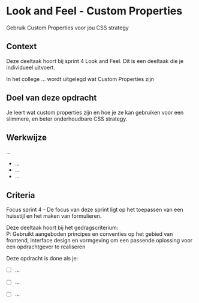 
# Look and Feel - Custom Properties

Gebruik Custom Properties voor jou CSS strategy

## Context

Deze deeltaak hoort bij sprint 4 Look and Feel. Dit is een deeltaak die je individueel uitvoert.

In het college ... wordt uitgelegd wat Custom Properties zijn


## Doel van deze opdracht

Je leert wat custom properties zijn en hoe je ze kan gebruiken voor een slimmere, en beter onderhoudbare CSS strategy.


## Werkwijze

...

- ...
- ...
- ...

## Criteria

Focus sprint 4 - De focus van deze sprint ligt op het toepassen van een huisstijl en het maken van formulieren.

Deze deeltaak hoort bij het gedragscriterium:  
P: Gebruikt aangeboden principes en conventies op het gebied van frontend, interface design en vormgeving om een passende oplossing voor een opdrachtgever te realiseren

Deze opdracht is done als je:

- [ ] ...
- [ ] ...
- [ ] ...

